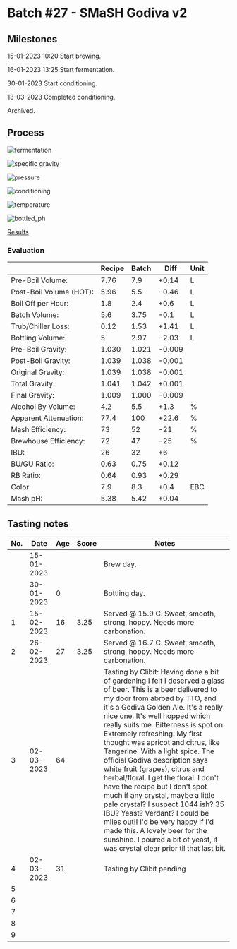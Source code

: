# Batch #27 - SMaSH Godiva v2

## Milestones

15-01-2023 10:20 Start brewing.

16-01-2023 13:25 Start fermentation.

30-01-2023 Start conditioning.

13-03-2023 Completed conditioning.

Archived.

## Process

![fermentation](fermentation.png)

![specific gravity](gravity.png)

![pressure](pressure.png)

![conditioning](conditioning.png)

![temperature](temperature.png)

![bottled_ph](bottled_ph.png)

[Results](./Batch_27_SMaSH_Godiva_v2_results.pdf)

### Evaluation

|                         | Recipe | Batch | Diff   | Unit |
|-------------------------|--------|-------|--------|------|
| Pre-Boil Volume:        | 7.76   | 7.9   | +0.14  | L    |
| Post-Boil Volume (HOT): | 5.96   | 5.5   | -0.46  | L    |
| Boil Off per Hour:      | 1.8    | 2.4   | +0.6   | L    |
| Batch Volume:           | 5.6    | 3.75  | -0.1   | L    |
| Trub/Chiller Loss:      | 0.12   | 1.53  | +1.41  | L    |
| Bottling Volume:        | 5      | 2.97  | -2.03  | L    |
| Pre-Boil Gravity:       | 1.030  | 1.021 | -0.009 |      |
| Post-Boil Gravity:      | 1.039  | 1.038 | -0.001 |      |
| Original Gravity:       | 1.039  | 1.038 | -0.001 |      |
| Total Gravity:          | 1.041  | 1.042 | +0.001 |      |
| Final Gravity:          | 1.009  | 1.000 | -0.009 |      |
| Alcohol By Volume:      | 4.2    | 5.5   | +1.3   | %    |
| Apparent Attenuation:   | 77.4   | 100   | +22.6  | %    |
| Mash Efficiency:        | 73     | 52    | -21    | %    |
| Brewhouse Efficiency:   | 72     | 47    | -25    | %    |
| IBU:                    | 26     | 32    | +6     |      |
| BU/GU Ratio:            | 0.63   | 0.75  | +0.12  |      |
| RB Ratio:               | 0.64   | 0.93  | +0.29  |      |
| Color                   | 7.9    | 8.3   | +0.4   | EBC  |
| Mash pH:                | 5.38   | 5.42  | +0.04  |      |

## Tasting notes

| No. | Date       | Age | Score | Notes |
|-----|------------|-----|-------|-------|
|     | 15-01-2023 |     |       | Brew day. |
|     | 30-01-2023 |   0 |       | Bottling day. |
|   1 | 15-02-2023 |  16 | 3.25  | Served @ 15.9 C. Sweet, smooth, strong, hoppy. Needs more carbonation. |
|   2 | 26-02-2023 |  27 | 3.25  | Served @ 16.7 C. Sweet, smooth, strong, hoppy. Needs more carbonation. |
|   3 | 02-03-2023 |  64 |       | Tasting by Clibit: Having done a bit of gardening I felt I deserved a glass of beer. This is a beer delivered to my door from abroad by TTO, and it's a Godiva Golden Ale. It's a really nice one. It's well hopped which really suits me. Bitterness is spot on. Extremely refreshing. My first thought was apricot and citrus, like Tangerine. With a light spice. The official Godiva description says white fruit (grapes), citrus and herbal/floral. I get the floral. I don't have the recipe but I don't spot much if any crystal, maybe a little pale crystal? I suspect 1044 ish? 35 IBU? Yeast? Verdant? I could be miles out!! I'd be very happy if I'd made this. A lovely beer for the sunshine. I poured a bit of yeast, it was crystal clear prior til that last bit. |
|   4 | 02-03-2023 |  31 |       | Tasting by Clibit pending |
|   5 |            |     |       |  |
|   6 |            |     |       |  |
|   7 |            |     |       |  |
|   8 |            |     |       |  |
|   9 |            |     |       |  |
